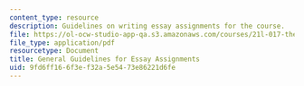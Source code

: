 ```yaml
---
content_type: resource
description: Guidelines on writing essay assignments for the course.
file: https://ol-ocw-studio-app-qa.s3.amazonaws.com/courses/21l-017-the-art-of-the-probable-literature-and-probability-spring-2008/9fd6ff166f3ef32a5e5473e86221d6fe_essay_guide.pdf
file_type: application/pdf
resourcetype: Document
title: General Guidelines for Essay Assignments
uid: 9fd6ff16-6f3e-f32a-5e54-73e86221d6fe
---
```

